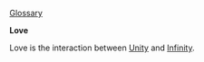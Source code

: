 [Glossary](../)

**Love**

Love is the interaction between [Unity](../Unity) and [Infinity](../Infinity).
